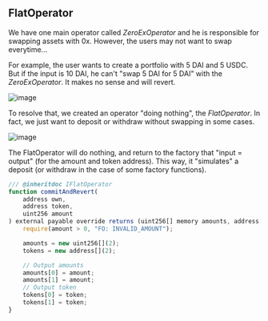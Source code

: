 ## FlatOperator

We have one main operator called _ZeroExOperator_ and he is responsible for swapping assets with 0x.
However, the users may not want to swap everytime...

For example, the user wants to create a portfolio with 5 DAI and 5 USDC. But if the input is 10 DAI, he can't "swap 5 DAI for 5 DAI" with the _ZeroExOperator_. It makes no sense and will revert.

![image](https://user-images.githubusercontent.com/22816913/137106682-02211ca4-cafd-4dea-a254-c4726e1109f5.png)

To resolve that, we created an operator "doing nothing", the _FlatOperator_.
In fact, we just want to deposit or withdraw without swapping in some cases.

![image](https://user-images.githubusercontent.com/22816913/137106149-217ff4d2-e1df-47ab-b7a4-765d41f48af6.png)

The FlatOperator will do nothing, and return to the factory that "input = output" (for the amount and token address). This way, it "simulates" a deposit (or withdraw in the case of some factory functions).

```javascript
/// @inheritdoc IFlatOperator
function commitAndRevert(
    address own,
    address token,
    uint256 amount
) external payable override returns (uint256[] memory amounts, address[] memory tokens) {
    require(amount > 0, "FO: INVALID_AMOUNT");

    amounts = new uint256[](2);
    tokens = new address[](2);

    // Output amounts
    amounts[0] = amount;
    amounts[1] = amount;
    // Output token
    tokens[0] = token;
    tokens[1] = token;
}
```
